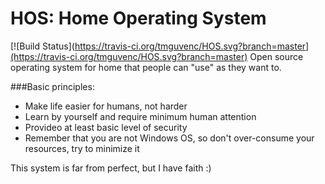 # HOS: Home Operating System

[![Build Status](https://travis-ci.org/tmguvenc/HOS.svg?branch=master](https://travis-ci.org/tmguvenc/HOS.svg?branch=master)
Open source operating system for home that people can "use" as they want to. 

###Basic principles:
  * Make life easier for humans, not harder
  * Learn by yourself and require minimum human attention
  * Provideo at least basic level of security
  * Remember that you are not Windows OS, so don't over-consume your resources, try to minimize it
	
This system is far from perfect, but I have faith :)
